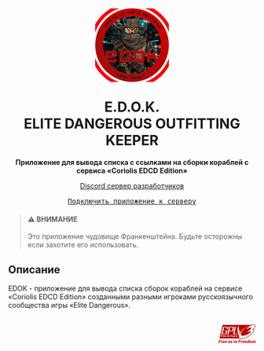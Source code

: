 <h1 align="center">
      <img align="center" src="sources/images/EDOK - Logo - Small.png" alt="ᓚᘏᗢ" width="150" height="150">
   <br></br>
      E.D.O.K.
   <br>
      ELITE DANGEROUS OUTFITTING KEEPER 
   <br>
</h1>

<p align="center">
   <b>Приложение для вывода списка с ссылками на сборки кораблей с сервиса «Coriolis EDCD Edition»</b>
</p>

<p align="center">
		<a href="https://discord.gg/HFqmXPvMxC">Discord сервер разработчиков</a>
</p>

<div align="center">
   <a href="https://discord.com/oauth2/authorize?client_id=827209985481244683&scope=bot%20applications.commands">
      <kbd>Подключить приложение к серверу</kbd>
   </a>
</div>

> #### ⚠ ВНИМАНИЕ
   > Это приложение чудовище Франкенштейна. Будьте осторожны если захотите его использовать.
  
## Описание
EDOK - приложение для вывода списка сборок кораблей на сервисе «Coriolis EDCD Edition» созданными разными игроками русскоязычного сообщества игры «Elite Dangerous».

<p align="right">
  <br>
  <img src="sources/images/GPLv3_Logo.svg" alt="ᓚᘏᗢ" width="15%" height="15%">
</p>
